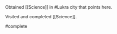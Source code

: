 Obtained [[Science]] in #Lukra city that points here.

Visited and completed [[Science]].

#complete 

